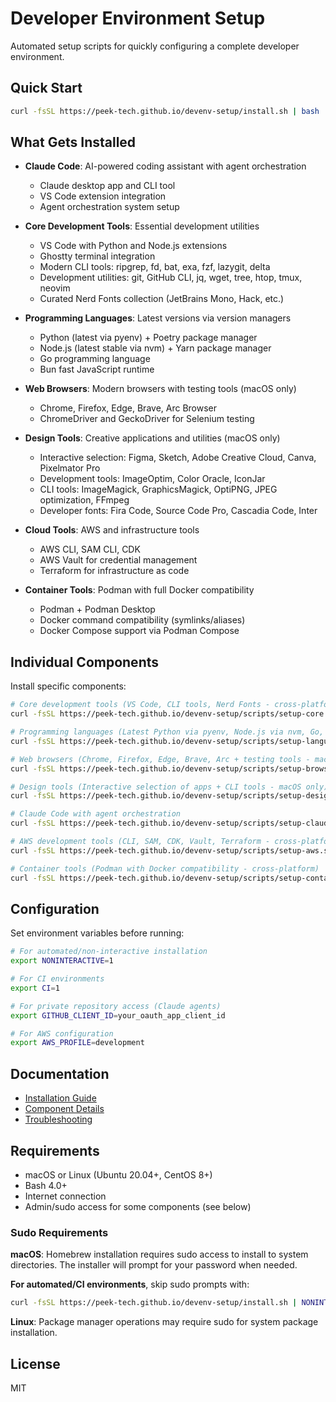 # Developer Environment Setup

Automated setup scripts for quickly configuring a complete developer environment.

## Quick Start

```bash
curl -fsSL https://peek-tech.github.io/devenv-setup/install.sh | bash
```

## What Gets Installed

- **Claude Code**: AI-powered coding assistant with agent orchestration
  - Claude desktop app and CLI tool
  - VS Code extension integration
  - Agent orchestration system setup

- **Core Development Tools**: Essential development utilities
  - VS Code with Python and Node.js extensions
  - Ghostty terminal integration
  - Modern CLI tools: ripgrep, fd, bat, exa, fzf, lazygit, delta
  - Development utilities: git, GitHub CLI, jq, wget, tree, htop, tmux, neovim
  - Curated Nerd Fonts collection (JetBrains Mono, Hack, etc.)

- **Programming Languages**: Latest versions via version managers
  - Python (latest via pyenv) + Poetry package manager
  - Node.js (latest stable via nvm) + Yarn package manager  
  - Go programming language
  - Bun fast JavaScript runtime

- **Web Browsers**: Modern browsers with testing tools (macOS only)
  - Chrome, Firefox, Edge, Brave, Arc Browser
  - ChromeDriver and GeckoDriver for Selenium testing

- **Design Tools**: Creative applications and utilities (macOS only)
  - Interactive selection: Figma, Sketch, Adobe Creative Cloud, Canva, Pixelmator Pro
  - Development tools: ImageOptim, Color Oracle, IconJar
  - CLI tools: ImageMagick, GraphicsMagick, OptiPNG, JPEG optimization, FFmpeg
  - Developer fonts: Fira Code, Source Code Pro, Cascadia Code, Inter

- **Cloud Tools**: AWS and infrastructure tools
  - AWS CLI, SAM CLI, CDK
  - AWS Vault for credential management
  - Terraform for infrastructure as code

- **Container Tools**: Podman with full Docker compatibility
  - Podman + Podman Desktop
  - Docker command compatibility (symlinks/aliases)
  - Docker Compose support via Podman Compose

## Individual Components

Install specific components:

```bash
# Core development tools (VS Code, CLI tools, Nerd Fonts - cross-platform)
curl -fsSL https://peek-tech.github.io/devenv-setup/scripts/setup-core.sh | bash

# Programming languages (Latest Python via pyenv, Node.js via nvm, Go, Bun - cross-platform)
curl -fsSL https://peek-tech.github.io/devenv-setup/scripts/setup-languages.sh | bash

# Web browsers (Chrome, Firefox, Edge, Brave, Arc + testing tools - macOS only)
curl -fsSL https://peek-tech.github.io/devenv-setup/scripts/setup-browsers.sh | bash

# Design tools (Interactive selection of apps + CLI tools - macOS only)
curl -fsSL https://peek-tech.github.io/devenv-setup/scripts/setup-design.sh | bash

# Claude Code with agent orchestration
curl -fsSL https://peek-tech.github.io/devenv-setup/scripts/setup-claude.sh | bash

# AWS development tools (CLI, SAM, CDK, Vault, Terraform - cross-platform)
curl -fsSL https://peek-tech.github.io/devenv-setup/scripts/setup-aws.sh | bash

# Container tools (Podman with Docker compatibility - cross-platform)
curl -fsSL https://peek-tech.github.io/devenv-setup/scripts/setup-containers.sh | bash
```

## Configuration

Set environment variables before running:

```bash
# For automated/non-interactive installation
export NONINTERACTIVE=1

# For CI environments
export CI=1

# For private repository access (Claude agents)
export GITHUB_CLIENT_ID=your_oauth_app_client_id

# For AWS configuration
export AWS_PROFILE=development
```

## Documentation

- [Installation Guide](docs/installation.md)
- [Component Details](docs/components.md)
- [Troubleshooting](docs/troubleshooting.md)

## Requirements

- macOS or Linux (Ubuntu 20.04+, CentOS 8+)
- Bash 4.0+
- Internet connection
- Admin/sudo access for some components (see below)

### Sudo Requirements

**macOS**: Homebrew installation requires sudo access to install to system directories. The installer will prompt for your password when needed.

**For automated/CI environments**, skip sudo prompts with:
```bash
curl -fsSL https://peek-tech.github.io/devenv-setup/install.sh | NONINTERACTIVE=1 bash
```

**Linux**: Package manager operations may require sudo for system package installation.

## License

MIT